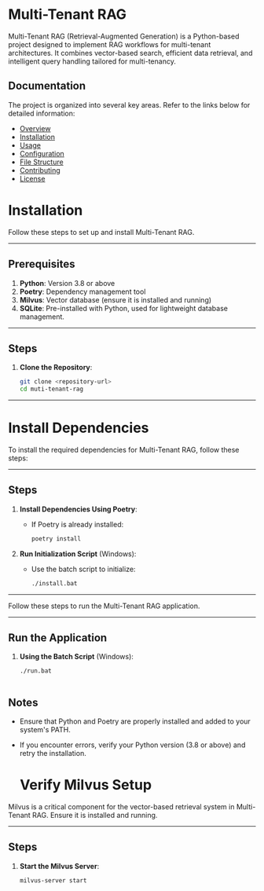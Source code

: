 # Multi-Tenant RAG

Multi-Tenant RAG (Retrieval-Augmented Generation) is a Python-based project designed to implement RAG workflows for multi-tenant architectures. It combines vector-based search, efficient data retrieval, and intelligent query handling tailored for multi-tenancy.

## Documentation

The project is organized into several key areas. Refer to the links below for detailed information:

- [Overview](docs/Overview.md)
- [Installation](docs/Installation.md)
- [Usage](docs/Usage.md)
- [Configuration](docs/Configuration.md)
- [File Structure](docs/FileStructure.md)
- [Contributing](docs/Contributing.md)
- [License](docs/License.md)

# Installation

Follow these steps to set up and install Multi-Tenant RAG.

---

## Prerequisites

1. **Python**: Version 3.8 or above
2. **Poetry**: Dependency management tool
3. **Milvus**: Vector database (ensure it is installed and running)
4. **SQLite**: Pre-installed with Python, used for lightweight database management.

---

## Steps

1. **Clone the Repository**:
   ```bash
   git clone <repository-url>
   cd muti-tenant-rag

---
# Install Dependencies

To install the required dependencies for Multi-Tenant RAG, follow these steps:

---

## Steps

1. **Install Dependencies Using Poetry**:
   - If Poetry is already installed:
     ```bash
     poetry install
     ```

2. **Run Initialization Script** (Windows):
   - Use the batch script to initialize:
     ```bash
     ./install.bat
     ```

---

Follow these steps to run the Multi-Tenant RAG application.

---

## Run the Application

1. **Using the Batch Script** (Windows):
   ```bash
   ./run.bat



## Notes

- Ensure that Python and Poetry are properly installed and added to your system's PATH.
- If you encounter errors, verify your Python version (3.8 or above) and retry the installation.

  # Verify Milvus Setup

Milvus is a critical component for the vector-based retrieval system in Multi-Tenant RAG. Ensure it is installed and running.

---

## Steps

1. **Start the Milvus Server**:
   ```bash
   milvus-server start

